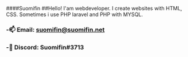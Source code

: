 ####Suomifin
##Hello! I'am webdeveloper. I create websites with HTML, CSS. Sometimes i use PHP laravel and PHP with MYSQL.

### -📫 Email: suomifin@suomifin.net
### -💬 Discord: Suomifin#3713



